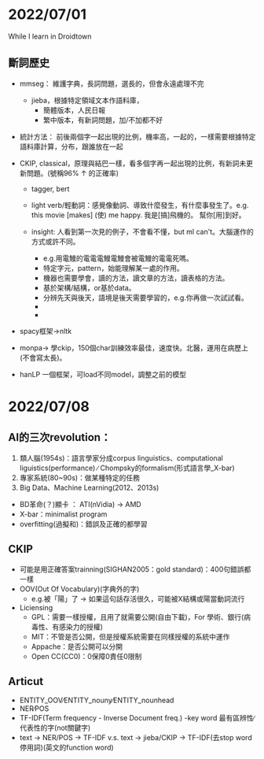 # 2022/07/01
While I learn in Droidtown
## 斷詞歷史
- mmseg： 維護字典，長詞問題，選長的，但會永遠處理不完
    - jieba，根據特定領域文本作語料庫，
        - 簡體版本，人民日報
        - 繁中版本，有新詞問題，加/不加都不好

- 統計方法： 前後兩個字一起出現的比例，機率高，一起的，一樣需要根據特定語料庫計算，分布，跟誰放在一起

- CKIP, classical，原理與結巴一樣，看多個字再一起出現的比例，有新詞未更新問題。(號稱96% ↑ 的正確率)
    - tagger, bert
    - light verb/輕動詞：感覺像動詞、導致什麼發生，有什麼事發生了。e.g. this movie [makes] (使) me happy. 我是[搞]飛機的。 幫你[用]到好。
   

    - insight: 人看到第一次見的例子，不會看不懂，but ml can't。大腦運作的方式或許不同。
        - e.g.用電鰻的電電電鰻電鰻會被電鰻的電電死嗎。
        - 特定字元，pattern，始能理解某一處的作用。
        - 機器也需要學會，讀的方法，讀文章的方法，讀表格的方法。
        - 基於架構/結構，or基於data。
        - 分辨先天與後天，語境是後天需要學習的，e.g.你再做一次試試看。
        - 
        - 

- spacy框架->nltk

- monpa-> 學ckip，150個char訓練效率最佳，速度快。北醫，運用在病歷上(不會寫太長)。

- hanLP 一個框架，可load不同model，調整之前的模型

# 2022/07/08
## AI的三次revolution：
1. 類人腦(1954s)：語言學家分成corpus linguistics、computational liguistics(performance) ∕ Chompsky的formalism(形式語言學_X-bar)
2. 專家系統(80~90s)：做某種特定的任務
3. Big Data、Machine Learning(2012、2013s)

- BD革命(？)顯卡 ： ATI(nVidia) → AMD
- X-bar：minimalist program
- overfitting(過擬和)：錯誤及正確的都學習

## CKIP
   - 可能是用正確答案trainning(SIGHAN2005：gold standard)：400句錯誤都一樣
   - OOV(Out Of Vocabulary)(字典外的字)
      - e.g.被「陽」了 → 如果這句話存活很久，可能被X結構或陽當動詞流行
   - Liciensing
      - GPL：需要一樣授權，且用了就需要公開(自由下載)，For 學術、銀行(病毒性、有感染力的授權)
      - MIT：不管是否公開，但是授權系統需要在同樣授權的系統中運作
      - Appache：是否公開可以分開
      - Open CC(CC0)：0保障0責任0限制
 
## Articut
 - ENTITY_OOV∕ENTITY_nouny∕ENTITY_nounhead
 - NER∕POS
 - TF-IDF(Term frequency - Inverse Document freq.)
    -key word 最有區辨性∕代表性的字(not關鍵字)
 - text → NER/POS → TF-IDF 
   v.s. text → jieba/CKIP → TF-IDF(去stop word 停用詞)(英文的function word)
 
